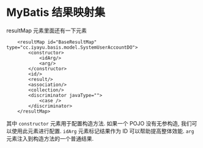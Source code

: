 # MyBatis 结果映射集

resultMap 元素里面还有一下元素
```
    <resultMap id="BaseResultMap" type="cc.iyayu.basis.model.SystemUserAccountDO">
        <constructor>
            <idArg/>
            <arg/>
        </constructor>
        <id/>
        <result/>
        <association/>
        <collection/>
        <discriminator javaType="">
            <case />
        </discriminator>
    </resultMap>
```

其中 ```constructor``` 元素用于配置构造方法. 如果一个 POJO 没有无参构造, 我们可以使用此元素进行配置.
```idArg``` 元素标记结果作为 ID 可以帮助提高整体效能.
```arg``` 元素注入到构造方法的一个普通结果.














